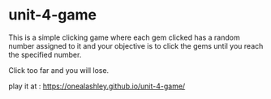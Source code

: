 # unit-4-game

This is a simple clicking game where each gem clicked has a random number assigned to it and your objective is to click the gems until you reach the specified number.

Click too far and you will lose.

play it at : https://onealashley.github.io/unit-4-game/
